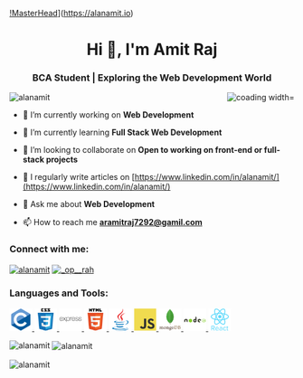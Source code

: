 [!MasterHead](https://1.bp.blogpost.com/-7A4WynwLsMw/xbBpCXG8fHI/AAAAAAAAMt4/u0a1bplskYgrwGb11hSu2SDj_Mig8SXJQCLcBGAsYHQ/s1600/2000_600px.gif)](https://alanamit.io)
<h1 align="center">Hi 👋, I'm Amit Raj</h1>
<h3 align="center">BCA Student | Exploring the Web Development World</h3>
<img align="right" alt="coading width="400" src="https://camo.githubusercontent.com/cae12fddd9d6982901d82580bdf321d81fb299141098ca1c2d4891870827bf17/68747470733a2f2f6d69726f2e6d656469756d2e636f6d2f6d61782f313336302f302a37513379765349765f7430696f4a2d5a2e676966">

<p align="left"> <img src="https://komarev.com/ghpvc/?username=alanamit&label=Profile%20views&color=0e75b6&style=flat" alt="alanamit" /> </p>

- 🔭 I’m currently working on **Web Development**

- 🌱 I’m currently learning **Full Stack Web Development**

- 👯 I’m looking to collaborate on **Open to working on front-end or full-stack projects**

- 📝 I regularly write articles on [https://www.linkedin.com/in/alanamit/](https://www.linkedin.com/in/alanamit/)

- 💬 Ask me about **Web Development**

- 📫 How to reach me **aramitraj7292@gamil.com**

<h3 align="left">Connect with me:</h3>
<p align="left">
<a href="https://linkedin.com/in/alanamit" target="blank"><img align="center" src="https://raw.githubusercontent.com/rahuldkjain/github-profile-readme-generator/master/src/images/icons/Social/linked-in-alt.svg" alt="alanamit" height="30" width="40" /></a>
<a href="https://instagram.com/_op__rah" target="blank"><img align="center" src="https://raw.githubusercontent.com/rahuldkjain/github-profile-readme-generator/master/src/images/icons/Social/instagram.svg" alt="_op__rah" height="30" width="40" /></a>
</p>

<h3 align="left">Languages and Tools:</h3>
<p align="left"> <a href="https://www.cprogramming.com/" target="_blank" rel="noreferrer"> <img src="https://raw.githubusercontent.com/devicons/devicon/master/icons/c/c-original.svg" alt="c" width="40" height="40"/> </a> <a href="https://www.w3schools.com/css/" target="_blank" rel="noreferrer"> <img src="https://raw.githubusercontent.com/devicons/devicon/master/icons/css3/css3-original-wordmark.svg" alt="css3" width="40" height="40"/> </a> <a href="https://expressjs.com" target="_blank" rel="noreferrer"> <img src="https://raw.githubusercontent.com/devicons/devicon/master/icons/express/express-original-wordmark.svg" alt="express" width="40" height="40"/> </a> <a href="https://www.w3.org/html/" target="_blank" rel="noreferrer"> <img src="https://raw.githubusercontent.com/devicons/devicon/master/icons/html5/html5-original-wordmark.svg" alt="html5" width="40" height="40"/> </a> <a href="https://www.java.com" target="_blank" rel="noreferrer"> <img src="https://raw.githubusercontent.com/devicons/devicon/master/icons/java/java-original.svg" alt="java" width="40" height="40"/> </a> <a href="https://developer.mozilla.org/en-US/docs/Web/JavaScript" target="_blank" rel="noreferrer"> <img src="https://raw.githubusercontent.com/devicons/devicon/master/icons/javascript/javascript-original.svg" alt="javascript" width="40" height="40"/> </a> <a href="https://www.mongodb.com/" target="_blank" rel="noreferrer"> <img src="https://raw.githubusercontent.com/devicons/devicon/master/icons/mongodb/mongodb-original-wordmark.svg" alt="mongodb" width="40" height="40"/> </a> <a href="https://nodejs.org" target="_blank" rel="noreferrer"> <img src="https://raw.githubusercontent.com/devicons/devicon/master/icons/nodejs/nodejs-original-wordmark.svg" alt="nodejs" width="40" height="40"/> </a> <a href="https://reactjs.org/" target="_blank" rel="noreferrer"> <img src="https://raw.githubusercontent.com/devicons/devicon/master/icons/react/react-original-wordmark.svg" alt="react" width="40" height="40"/> </a> </p>

<p><img align="left" src="https://github-readme-stats.vercel.app/api/top-langs?username=alanamit&show_icons=true&locale=en&layout=compact" alt="alanamit" /></p>

<p>&nbsp;<img align="center" src="https://github-readme-stats.vercel.app/api?username=alanamit&show_icons=true&locale=en" alt="alanamit" /></p>

<p><img align="center" src="https://github-readme-streak-stats.herokuapp.com/?user=alanamit&" alt="alanamit" /></p>
